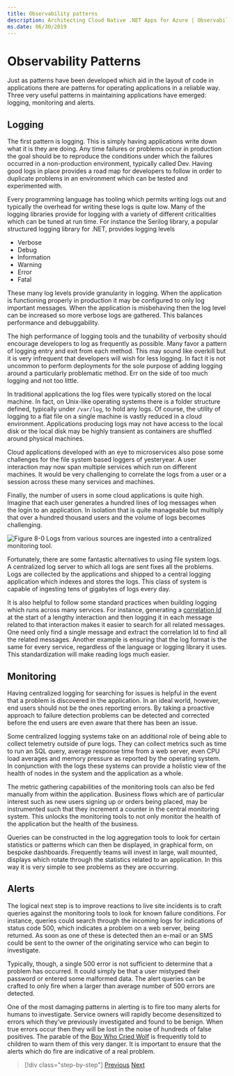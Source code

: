 ```yaml
---
title: Observability patterns
description: Architecting Cloud Native .NET Apps for Azure | Observability patterns
ms.date: 06/30/2019
---
```

# Observability Patterns 
Just as patterns have been developed which aid in the layout of code in applications there are patterns for operating applications in a reliable way. Three very useful patterns in maintaining applications have emerged: logging, monitoring and alerts. 

## Logging
The first pattern is logging. This is simply having applications write down what it is they are doing. Any time failures or problems occur in production the goal should be to reproduce the conditions under which the failures occurred in a non-production environment, typically called Dev. Having good logs in place provides a road map for developers to follow in order to duplicate problems in an environment which can be tested and experimented with.

Every programming language has tooling which permits writing logs out and typically the overhead for writing these logs is quite low. Many of the logging libraries provide for logging with a variety of different criticalities which can be tuned at run time. For instance the Serilog library, a popular structured logging library for .NET, provides logging levels

* Verbose
* Debug
* Information
* Warning
* Error
* Fatal

These many log levels provide granularity in logging. When the application is functioning properly in production it may be configured to only log important messages. When the application is misbehaving then the log level can be increased so more verbose logs are gathered.  This balances performance and debuggability. 

The high performance of logging tools and the tunability of verbosity should encourage developers to log as frequently as possible. Many favor a pattern of logging entry and exit from each method. This may sound like overkill but it is very infrequent that developers will wish for less logging. In fact it is not uncommon to perform deployments for the sole purpose of adding logging around a particularly problematic method. Err on the side of too much logging and not too little. 

In traditional applications the log files were typically stored on the local machine. In fact, on Unix-like operating systems there is a folder structure defined, typically under `/var/log`, to hold any logs. Of course, the utility of logging to a flat file on a single machine is vastly reduced in a cloud environment. Applications producing logs may not have access to the local disk or the local disk may be highly transient as containers are shuffled around physical machines.

Cloud applications developed with an eye to microservices also pose some challenges for the file system based loggers of yesteryear. A user interaction may now span multiple services which run on different machines. It would be very challenging to correlate the logs from a user or a session across these many services and machines. 

Finally, the number of users in some cloud applications is quite high. Imagine that each user generates a hundred lines of log messages when the login to an application. In isolation that is quite manageable but multiply that over a hundred thousand users and the volume of logs becomes challenging. 

![Figure 8-0 Logs from various sources are ingested into a centralized monitoring tool.](media/centralizedLogging.png)
 
Fortunately, there are some fantastic alternatives to using file system logs. A centralized log server to which all logs are sent fixes all the problems. Logs are collected by the applications and shipped to a central logging application which indexes and stores the logs. This class of system is capable of ingesting tens of gigabytes of logs every day. 

It is also helpful to follow some standard practices when building logging which runs across many services. For instance, generating a [correlation Id](https://blog.rapid7.com/2016/12/23/the-value-of-correlation-ids/) at the start of a lengthy interaction and then logging it in each message related to that interaction makes it easier to search for all related messages. One need only find a single message and extract the correlation Id to find all the related messages. Another example is ensuring that the log format is the same for every service, regardless of the language or logging library it uses. This standardization will make reading logs much easier.

## Monitoring

Having centralized logging for searching for issues is helpful in the event that a problem is discovered in the application. In an ideal world, however, end users should not be the ones reporting errors. By taking a proactive approach to failure detection problems can be detected and corrected before the end users are even aware that there has been an issue.

Some centralized logging systems take on an additional role of being able to collect telemetry outside of pure logs. They can collect metrics such as time to run an SQL query, average response time from a web server, even CPU load averages and memory pressure as reported by the operating system. In conjunction with the logs these systems can provide a holistic view of the health of nodes in the system and the application as a whole. 

The metric gathering capabilities of the monitoring tools can also be fed manually from within the application. Business flows which are of particular interest such as new users signing up or orders being placed, may be instrumented such that they increment a counter in the central monitoring system. This unlocks the monitoring tools to not only monitor the health of the application but the health of the business.

Queries can be constructed in the log aggregation tools to look for certain statistics or patterns which can then be displayed, in graphical form, on bespoke dashboards. Frequently teams will invest in large, wall mounted, displays which rotate through the statistics related to an application. In this way it is very simple to see problems as they are occurring. 

## Alerts

The logical next step is to improve reactions to live site incidents is to craft queries against the monitoring tools to look for known failure conditions. For instance, queries could search through the incoming logs for indications of status code 500, which indicates a problem on a web server, being returned. As soon as one of these is detected then an e-mail or an SMS could be sent to the owner of the originating service who can begin to investigate. 

Typically, though, a single 500 error is not sufficient to determine that a problem has occurred. It could simply be that a user mistyped their password or entered some malformed data. The alert queries can be crafted to only fire when a larger than average number of 500 errors are detected. 

One of the most damaging patterns in alerting is to fire too many alerts for humans to investigate. Service owners will rapidly become desensitized to errors which they’ve previously investigated and found to be benign. When true errors occur then they will be lost in the noise of hundreds of false positives. The parable of the [Boy Who Cried Wolf](https://en.wikipedia.org/wiki/The_Boy_Who_Cried_Wolf) is frequently told to children to warn them of this very danger. It is important to ensure that the alerts which do fire are indicative of a real problem.



>[!div class="step-by-step"]
>[Previous](index.md)
>[Next](logging.md)
